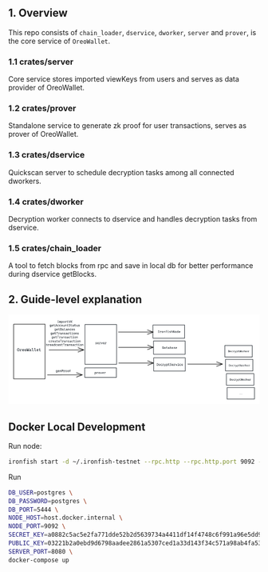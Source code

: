 ## 1. Overview

This repo consists of `chain_loader`, `dservice`, `dworker`, `server` and `prover`, is the core service of `OreoWallet`.

### 1.1 crates/server
Core service stores imported viewKeys from users and serves as data provider of OreoWallet.

### 1.2 crates/prover
Standalone service to generate zk proof for user transactions, serves as prover of OreoWallet.

### 1.3 crates/dservice
Quickscan server to schedule decryption tasks among all connected dworkers.

### 1.4 crates/dworker
Decryption worker connects to dservice and handles decryption tasks from dservice.

### 1.5 crates/chain_loader
A tool to fetch blocks from rpc and save in local db for better performance during dservice getBlocks.

## 2. Guide-level explanation

![basic arch](assets/arch_v2.png)

## Docker Local Development

Run node:

```bash
ironfish start -d ~/.ironfish-testnet --rpc.http --rpc.http.port 9092 --rpc.http.host 0.0.0.0
```

Run

```bash
DB_USER=postgres \
DB_PASSWORD=postgres \
DB_PORT=5444 \
NODE_HOST=host.docker.internal \
NODE_PORT=9092 \
SECRET_KEY=a0882c5ac5e2fa771dde52b2d5639734a4411df14f4748c6f991a96e5dd9f997 \
PUBLIC_KEY=03221b2a0ebd9d6798aadee2861a5307ced1a33d143f34c571a98ab4fa534b7d3e \
SERVER_PORT=8080 \
docker-compose up
```
